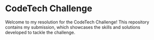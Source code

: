 # CodeTech Challenge

Welcome to my resolution for the CodeTech Challenge! This repository contains my submission, which showcases the skills and solutions developed to tackle the challenge.
